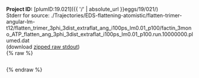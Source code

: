 **Project ID:** [plumID:19.021]({{ '/' | absolute_url }}eggs/19/021/)  
Stderr for source:  ./Trajectories/EDS-flattening-atomistic/flatten-trimer-angular-lm-t12/flatten_trimer_3phi_3dist_extraflat_ang_i100ps_lm0.01_p100/factin_3mono_ATP_flatten_ang_3phi_3dist_extraflat_i100ps_lm0.01_p100.run.10000000.plumed.dat   
(download [zipped raw stdout](factin_3mono_ATP_flatten_ang_3phi_3dist_extraflat_i100ps_lm0.01_p100.run.10000000.plumed.dat.plumed_master.stdout.txt.zip))  
{% raw %}
<pre>
</pre>
{% endraw %}
